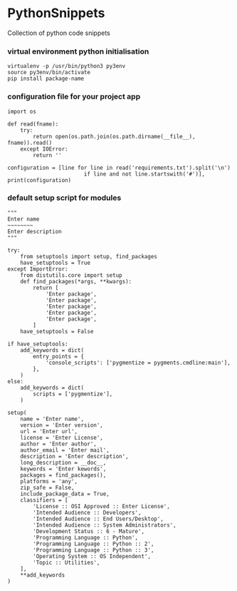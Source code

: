 # PythonSnippets
Collection of python code snippets

### virtual environment python initialisation
    
    virtualenv -p /usr/bin/python3 py3env
    source py3env/bin/activate
    pip install package-name
    
    
### configuration file for your project app

    import os

    def read(fname):
        try:
            return open(os.path.join(os.path.dirname(__file__), fname)).read()
        except IOError:
            return ''

    configuration = [line for line in read('requirements.txt').split('\n')
                            if line and not line.startswith('#')],
    print(configuration)
    
### default setup script for modules

    """
    Enter name
    ~~~~~~~~
    Enter description
    """

    try:
        from setuptools import setup, find_packages
        have_setuptools = True
    except ImportError:
        from distutils.core import setup
        def find_packages(*args, **kwargs):
            return [
                'Enter package',
                'Enter package',
                'Enter package',
                'Enter package',
                'Enter package',
            ]
        have_setuptools = False

    if have_setuptools:
        add_keywords = dict(
            entry_points = {
                'console_scripts': ['pygmentize = pygments.cmdline:main'],
            },
        )
    else:
        add_keywords = dict(
            scripts = ['pygmentize'],
        )

    setup(
        name = 'Enter name',
        version = 'Enter version',
        url = 'Enter url',
        license = 'Enter License',
        author = 'Enter author',
        author_email = 'Enter mail',
        description = 'Enter description',
        long_description = __doc__,
        keywords = 'Enter kewords',
        packages = find_packages(),
        platforms = 'any',
        zip_safe = False,
        include_package_data = True,
        classifiers = [
            'License :: OSI Approved :: Enter License',
            'Intended Audience :: Developers',
            'Intended Audience :: End Users/Desktop',
            'Intended Audience :: System Administrators',
            'Development Status :: 6 - Mature',
            'Programming Language :: Python',
            'Programming Language :: Python :: 2',
            'Programming Language :: Python :: 3',
            'Operating System :: OS Independent',
            'Topic :: Utilities',
        ],
        **add_keywords
    )
